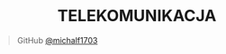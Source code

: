
<h1 align="center">
  <br>
  <br>
  TELEKOMUNIKACJA 
  <br>
</h1>

> GitHub [@michalf1703](https://github.com/michalf1703)


